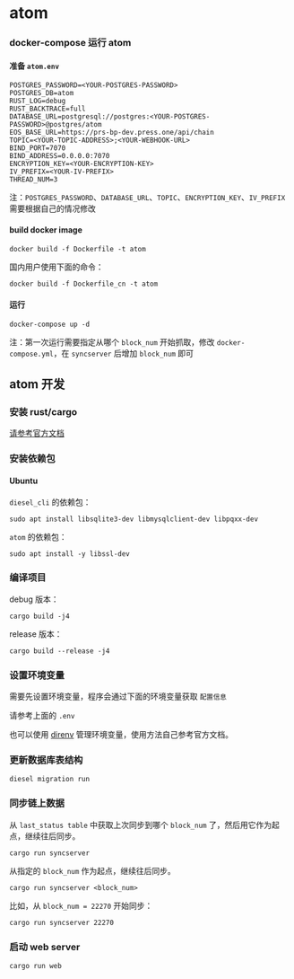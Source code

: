 # atom

### docker-compose 运行 atom

#### 准备 `atom.env`

```
POSTGRES_PASSWORD=<YOUR-POSTGRES-PASSWORD>
POSTGRES_DB=atom
RUST_LOG=debug
RUST_BACKTRACE=full
DATABASE_URL=postgresql://postgres:<YOUR-POSTGRES-PASSWORD>@postgres/atom
EOS_BASE_URL=https://prs-bp-dev.press.one/api/chain
TOPIC=<YOUR-TOPIC-ADDRESS>;<YOUR-WEBHOOK-URL>
BIND_PORT=7070
BIND_ADDRESS=0.0.0.0:7070
ENCRYPTION_KEY=<YOUR-ENCRYPTION-KEY>
IV_PREFIX=<YOUR-IV-PREFIX>
THREAD_NUM=3
```

注：`POSTGRES_PASSWORD`、`DATABASE_URL`、`TOPIC`、`ENCRYPTION_KEY`、`IV_PREFIX` 需要根据自己的情况修改

#### build docker image

```
docker build -f Dockerfile -t atom
```

国内用户使用下面的命令：

```
docker build -f Dockerfile_cn -t atom
```

#### 运行

```
docker-compose up -d
```

注：第一次运行需要指定从哪个 `block_num` 开始抓取，修改 `docker-compose.yml`，在 `syncserver` 后增加 `block_num` 即可

## atom 开发

### 安装 rust/cargo

[请参考官方文档](https://rustlang-cn.org/office/rust/book/getting-started/ch01-01-installation.html)

### 安装依赖包

#### Ubuntu

`diesel_cli` 的依赖包：

```
sudo apt install libsqlite3-dev libmysqlclient-dev libpqxx-dev
```

`atom` 的依赖包：

```
sudo apt install -y libssl-dev
```

### 编译项目

debug 版本：

```
cargo build -j4
```

release 版本：

```
cargo build --release -j4
```

### 设置环境变量

需要先设置环境变量，程序会通过下面的环境变量获取 `配置信息`

请参考上面的 `.env`

也可以使用 [direnv](https://direnv.net/) 管理环境变量，使用方法自己参考官方文档。

### 更新数据库表结构

```
diesel migration run
```

### 同步链上数据

从 `last_status table` 中获取上次同步到哪个 `block_num` 了，然后用它作为起点，继续往后同步。

```
cargo run syncserver
```

从指定的 `block_num` 作为起点，继续往后同步。

```
cargo run syncserver <block_num>
```

比如，从 `block_num = 22270` 开始同步：

```
cargo run syncserver 22270
```

### 启动 web server

```
cargo run web
```
